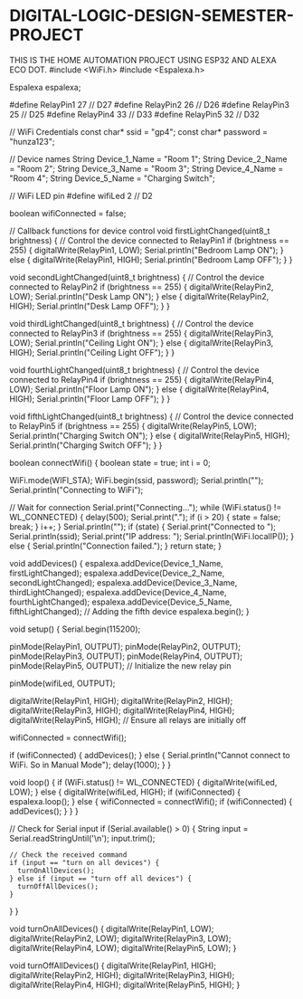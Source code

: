 # DIGITAL-LOGIC-DESIGN-SEMESTER-PROJECT
THIS IS THE HOME AUTOMATION PROJECT USING ESP32 AND ALEXA ECO DOT.
#include <WiFi.h>
#include <Espalexa.h>

Espalexa espalexa;

#define RelayPin1 27  // D27
#define RelayPin2 26  // D26
#define RelayPin3 25  // D25
#define RelayPin4 33  // D33
#define RelayPin5 32  // D32

// WiFi Credentials
const char* ssid = "gp4";
const char* password = "hunza123";

// Device names
String Device_1_Name = "Room 1";
String Device_2_Name = "Room 2";
String Device_3_Name = "Room 3";
String Device_4_Name = "Room 4";
String Device_5_Name = "Charging Switch";

// WiFi LED pin
#define wifiLed 2 // D2

boolean wifiConnected = false;

// Callback functions for device control
void firstLightChanged(uint8_t brightness) {
  // Control the device connected to RelayPin1
  if (brightness == 255) {
    digitalWrite(RelayPin1, LOW);
    Serial.println("Bedroom Lamp ON");
  } else {
    digitalWrite(RelayPin1, HIGH);
    Serial.println("Bedroom Lamp OFF");
  }
}

void secondLightChanged(uint8_t brightness) {
  // Control the device connected to RelayPin2
  if (brightness == 255) {
    digitalWrite(RelayPin2, LOW);
    Serial.println("Desk Lamp ON");
  } else {
    digitalWrite(RelayPin2, HIGH);
    Serial.println("Desk Lamp OFF");
  }
}

void thirdLightChanged(uint8_t brightness) {
  // Control the device connected to RelayPin3
  if (brightness == 255) {
    digitalWrite(RelayPin3, LOW);
    Serial.println("Ceiling Light ON");
  } else {
    digitalWrite(RelayPin3, HIGH);
    Serial.println("Ceiling Light OFF");
  }
}

void fourthLightChanged(uint8_t brightness) {
  // Control the device connected to RelayPin4
  if (brightness == 255) {
    digitalWrite(RelayPin4, LOW);
    Serial.println("Floor Lamp ON");
  } else {
    digitalWrite(RelayPin4, HIGH);
    Serial.println("Floor Lamp OFF");
  }
}

void fifthLightChanged(uint8_t brightness) {
  // Control the device connected to RelayPin5
  if (brightness == 255) {
    digitalWrite(RelayPin5, LOW);
    Serial.println("Charging Switch ON");
  } else {
    digitalWrite(RelayPin5, HIGH);
    Serial.println("Charging Switch OFF");
  }
}

boolean connectWifi() {
  boolean state = true;
  int i = 0;

  WiFi.mode(WIFI_STA);
  WiFi.begin(ssid, password);
  Serial.println("");
  Serial.println("Connecting to WiFi");

  // Wait for connection
  Serial.print("Connecting...");
  while (WiFi.status() != WL_CONNECTED) {
    delay(500);
    Serial.print(".");
    if (i > 20) {
      state = false;
      break;
    }
    i++;
  }
  Serial.println("");
  if (state) {
    Serial.print("Connected to ");
    Serial.println(ssid);
    Serial.print("IP address: ");
    Serial.println(WiFi.localIP());
  } else {
    Serial.println("Connection failed.");
  }
  return state;
}

void addDevices() {
  espalexa.addDevice(Device_1_Name, firstLightChanged);
  espalexa.addDevice(Device_2_Name, secondLightChanged);
  espalexa.addDevice(Device_3_Name, thirdLightChanged);
  espalexa.addDevice(Device_4_Name, fourthLightChanged);
  espalexa.addDevice(Device_5_Name, fifthLightChanged); // Adding the fifth device
  espalexa.begin();
}

void setup() {
  Serial.begin(115200);

  pinMode(RelayPin1, OUTPUT);
  pinMode(RelayPin2, OUTPUT);
  pinMode(RelayPin3, OUTPUT);
  pinMode(RelayPin4, OUTPUT);
  pinMode(RelayPin5, OUTPUT); // Initialize the new relay pin

  pinMode(wifiLed, OUTPUT);  

  digitalWrite(RelayPin1, HIGH);
  digitalWrite(RelayPin2, HIGH);
  digitalWrite(RelayPin3, HIGH);
  digitalWrite(RelayPin4, HIGH);
  digitalWrite(RelayPin5, HIGH); // Ensure all relays are initially off

  wifiConnected = connectWifi();

  if (wifiConnected) {
    addDevices();
  } else {
    Serial.println("Cannot connect to WiFi. So in Manual Mode");
    delay(1000);
  }
}

void loop() {
  if (WiFi.status() != WL_CONNECTED) {
    digitalWrite(wifiLed, LOW);
  } else {
    digitalWrite(wifiLed, HIGH);
    if (wifiConnected) {
      espalexa.loop();
    } else {
      wifiConnected = connectWifi();
      if (wifiConnected) {
        addDevices();
      }
    }
  }

  // Check for Serial input
  if (Serial.available() > 0) {
    String input = Serial.readStringUntil('\n');
    input.trim();

    // Check the received command
    if (input == "turn on all devices") {
      turnOnAllDevices();
    } else if (input == "turn off all devices") {
      turnOffAllDevices();
    }
  }
}

void turnOnAllDevices() {
  digitalWrite(RelayPin1, LOW);
  digitalWrite(RelayPin2, LOW);
  digitalWrite(RelayPin3, LOW);
  digitalWrite(RelayPin4, LOW);
  digitalWrite(RelayPin5, LOW);
}

void turnOffAllDevices() {
  digitalWrite(RelayPin1, HIGH);
  digitalWrite(RelayPin2, HIGH);
  digitalWrite(RelayPin3, HIGH);
  digitalWrite(RelayPin4, HIGH);
  digitalWrite(RelayPin5, HIGH);
}

